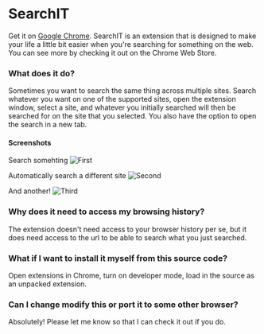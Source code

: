 # SearchIT
Get it on [Google Chrome](https://chrome.google.com/webstore/detail/searchit/fioambgbhedmjhlobdibcbhfjojjccoa).
SearchIT is an extension that is designed to make your life a little bit easier
when you're searching for something on the web. You can see more by checking it
out on the Chrome Web Store.

### What does it do?
Sometimes you want to search the same thing across multiple sites. Search whatever
you want on one of the supported sites, open the extension window, select a site,
and whatever you initially searched will then be searched for on the site that
you selected. You also have the option to open the search in a new tab.

#### Screenshots
Search somehting
![First](https://lh3.googleusercontent.com/NSYmN3rxazfFMgnbkRU2esRJ-cw2vMaKh279aPFzuyN-lo619KkxlEqsdB3hkgpPRYQEiKaeHaQ=s1280-h800-e365)

Automatically search a different site
![Second](https://lh3.googleusercontent.com/etZ_lXsIR6hOcZSUuqvvPBRNg7kfHxYdGdj91DF5CwTsspuoIPq1n2uovg5dRyAMPwaC6Wk3Uz4=s1280-h800-e365)

And another!
![Third](https://lh3.googleusercontent.com/YOA__sgsAFeLb0mgKEz3pOWTY-xE9sl4uvKFojrSUDXtKulQWmvK0lzKTRwBEYxxt2e42J4WdPI=s1280-h800-e365)

### Why does it need to access my browsing history?
The extension doesn't need access to your browser history per se, but it does
need access to the url to be able to search what you just searched.

### What if I want to install it myself from this source code?
Open extensions in Chrome, turn on developer mode, load in the source as an unpacked extension.

### Can I change modify this or port it to some other browser?
Absolutely! Please let me know so that I can check it out if you do.
